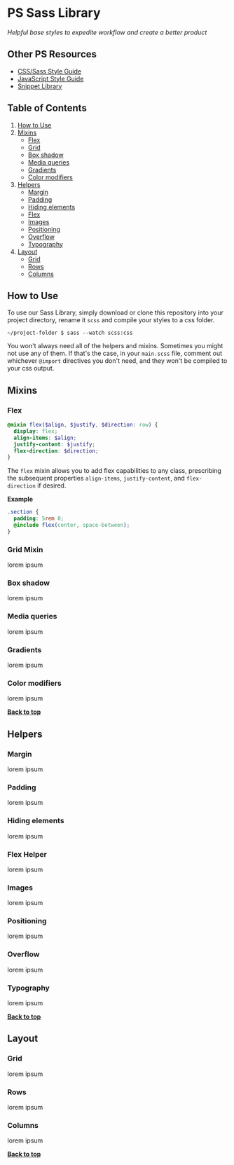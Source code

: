 # PS Sass Library

*Helpful base styles to expedite workflow and create a better product*

## Other PS Resources

- [CSS/Sass Style Guide](https://github.com/regnek/ps-css)
- [JavaScript Style Guide](https://github.com/regnek/ps-js)
- [Snippet Library](https://github.com/regnek/ps-snippet-lib)

## Table of Contents

1. [How to Use](#how-to-use)
1. [Mixins](#mixins)
    - [Flex](#flex)
    - [Grid](#grid-mixin)
    - [Box shadow](#ordering-of-property-declarations)
    - [Media queries](#media-queries)
    - [Gradients](#gradients)
    - [Color modifiers](#color-modifiers)
1. [Helpers](#helpers)
    - [Margin](#margin)
    - [Padding](#padding)
    - [Hiding elements](#hiding-elements)
    - [Flex](#flex-helper)
    - [Images](#images)
    - [Positioning](#positioning)
    - [Overflow](#overflow)
    - [Typography](#typography)
1. [Layout](#layout)
    - [Grid](#grid)
    - [Rows](#rows)
    - [Columns](#columns)


## How to Use

To use our Sass Library, simply download or clone this repository into your project directory, rename it `scss` and compile your styles to a css folder.

```shell
~/project-folder $ sass --watch scss:css
```

You won't always need all of the helpers and mixins. Sometimes you might not use any of them. If that's the case, in your `main.scss` file, comment out whichever `@import` directives you don't need, and they won't be compiled to your css output.

## Mixins

### Flex

```scss
@mixin flex($align, $justify, $direction: row) {
  display: flex;
  align-items: $align;
  justify-content: $justify;
  flex-direction: $direction;
}
```

The `flex` mixin allows you to add flex capabilities to any class, prescribing the subsequent properties `align-items`, `justify-content`, and `flex-direction` if desired.

**Example**

```scss
.section {
  padding: 5rem 0;
  @include flex(center, space-between);
}
```

### Grid Mixin

lorem ipsum

### Box shadow

lorem ipsum

### Media queries

lorem ipsum

### Gradients

lorem ipsum

### Color modifiers

lorem ipsum

**[Back to top](#table-of-contents)**

## Helpers

### Margin

lorem ipsum

### Padding

lorem ipsum

### Hiding elements

lorem ipsum

### Flex Helper

lorem ipsum

### Images

lorem ipsum

### Positioning

lorem ipsum

### Overflow

lorem ipsum

### Typography

lorem ipsum

**[Back to top](#table-of-contents)**

## Layout

### Grid

lorem ipsum

### Rows

lorem ipsum

### Columns

lorem ipsum

**[Back to top](#table-of-contents)**